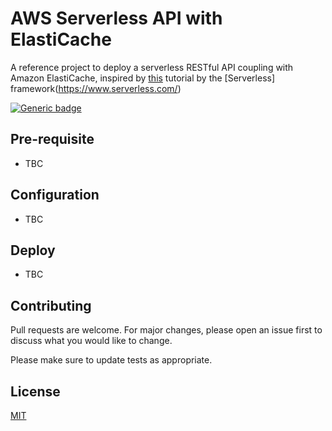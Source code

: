 # AWS Serverless API with ElastiCache

A reference project to deploy a serverless RESTful API coupling with Amazon ElastiCache, inspired by [this](https://www.serverless.com/blog/serverless-express-rest-api) tutorial by the [Serverless] framework(https://www.serverless.com/)

[![Generic badge](https://img.shields.io/badge/Status-In-Progress-green.svg)](https://shields.io/)

## Pre-requisite

- TBC

## Configuration

- TBC

## Deploy

- TBC

## Contributing

Pull requests are welcome. For major changes, please open an issue first to discuss what you would like to change.

Please make sure to update tests as appropriate.

## License

[MIT](https://choosealicense.com/licenses/mit/)
